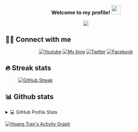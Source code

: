 <h3 align="center">
  Welcome to my profile!
  <img src="https://media.giphy.com/media/hvRJCLFzcasrR4ia7z/giphy.gif" width="28">
</h3>

<p align="center">
  <a href="https://github.com/hoangtran2"><img src="https://readme-typing-svg.herokuapp.com/?lines=Software Engineer;Freelancer&center=true&width=380&height=45"></a>
</p>

## 🙋‍♂️ Connect with me

<!-- Badges template - https://github.com/badges/shields -->
<p align="center">
  <a href="https://www.youtube.com/channel/UC7jAJMVtvAg8W9mmPXJ-Zgw"><img alt="Youtube" title="Youtube" src="https://img.shields.io/badge/-YouTube-red?style=for-the-badge&logo=youtube&logoColor=white"/></a>
  <a href="https://hoangtran.dev"><img alt="My blog" title="Blog" src="https://img.shields.io/badge/My website-FF5722.svg?style=for-the-badge&logo=blogger&logoColor=white"/></a>
  <a href="https://twitter.com/hoangtran2198"><img alt="Twitter" title="Twitter" src="https://img.shields.io/badge/-Twitter-1DA1F2?style=for-the-badge&logo=twitter&logoColor=white"/></a>
  <a href="https://www.facebook.com/hoangtran.dev/"><img alt="Facebook" title="Twitter" src="https://img.shields.io/badge/Facebook-%231877F2.svg?style=for-the-badge&logo=Facebook&logoColor=white"/></a>
</p>


## 🔥 Streak stats

<!-- GitHub Readme Streak Stats - https://github.com/DenverCoder1/github-readme-streak-stats -->
> [![GitHub Streak](https://github-readme-streak-stats.herokuapp.com?user=hoangtran2&theme=radical&hide_border=true)](https://github.com/hoangtran2)


## 📊 Github stats

<!-- https://github.com/anuraghazra/github-readme-stats -->
<details> 
  <summary>💻 GitHub Profile Stats</summary>
  <br/>
    <a href="https://github.com/hoangtran2"><img alt="Hoang Tran's Github Stats" src="https://denvercoder1-github-readme-stats.vercel.app/api?username=hoangtran2&show_icons=true&count_private=true&theme=react&hide_border=true&bg_color=1F222E&title_color=F85D7F&icon_color=F8D866" /></a>
  <a href="https://github.com/hoangtran2"><img alt="Tran Phu Quy's Top Languages" src="https://denvercoder1-github-readme-stats.vercel.app/api/top-langs/?username=hoangtran2&langs_count=8&layout=compact&theme=react&hide_border=true&bg_color=1F222E&title_color=F85D7F&icon_color=F8D866" /></a>
  <br/>
  <b>Note:</b> Top languages is only a metric of the languages my public code consists of and doesn't reflect experience or skill level.
</details>


<!-- https://github.com/jamesgeorge007/github-activity-readme -->
  <a href="https://github.com/hoangtran2"><img alt="Hoang Tran's Activity Graph" src="https://activity-graph.herokuapp.com/graph?username=hoangtran2&bg_color=1F222E&color=F8D866&line=F85D7F&point=FFFFFF&hide_border=true" /></a>
